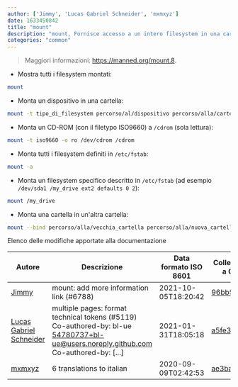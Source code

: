 ```yaml
---
author: ['Jimmy', 'Lucas Gabriel Schneider', 'mxmxyz']
date: 1633450842
title: "mount"
description: "mount, Fornisce accesso a un intero filesystem in una cartella specifica."
categories: "common"
---
```

> Maggiori informazioni: <https://manned.org/mount.8>.

- Mostra tutti i filesystem montati:

```bash
mount
```

- Monta un dispositivo in una cartella:

```bash
mount -t tipo_di_filesystem percorso/al/dispositivo percorso/alla/cartella_desiderata
```

- Monta un CD-ROM (con il filetypo ISO9660) a `/cdrom` (sola lettura):

```bash
mount -t iso9660 -o ro /dev/cdrom /cdrom
```

- Monta tutti i filesystem definiti in `/etc/fstab`:

```bash
mount -a
```

- Monta un filesystem specifico descritto in `/etc/fstab` (ad esempio `/dev/sda1 /my_drive ext2 defaults 0 2`):

```bash
mount /my_drive
```

- Monta una cartella in un'altra cartella:

```bash
mount --bind percorso/alla/vecchia_cartella percorso/alla/nuova_cartella
```
Elenco delle modifiche apportate alla documentazione


Autore | Descrizione | Data formato ISO 8601 | Collegamento a GitHub
------|-----|-----|-----
[Jimmy](mailto:30603522+jim4067@users.noreply.github.com) | mount: add more information link (#6788) | 2021-10-05T18:20:42 | [96bb5fde4169](https://github.com/tldr-pages/tldr/commit/96bb5fde416932e736be172e2de8be432596aaee)
[Lucas Gabriel Schneider](mailto:casdpa@gmail.com) | multiple pages: format technical tokens (#5119) Co-authored-by: bl-ue <54780737+bl-ue@users.noreply.github.com> Co-authored-by: [...] | 2021-01-31T18:05:18 | [a5fe31bc47ae](https://github.com/tldr-pages/tldr/commit/a5fe31bc47aece3efa5e66b52b3cf384f27d5d72)
[mxmxyz](mailto:mxmxyzgxyzt@gmail.com) | 6 translations to italian | 2020-09-09T02:42:53 | [ae3ba00236f1](https://github.com/tldr-pages/tldr/commit/ae3ba00236f1e305ae16d0a317d345bffe88c857)

